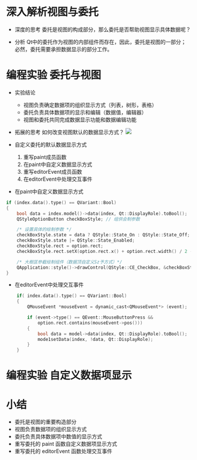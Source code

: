 # 深入解析视图与委托
- 深度的思考
    委托是视图的构成部分，那么委托是否帮助视图显示具体数据呢？

- 分析
    Qt中的委托作为视图的内部组件而存在，因此，委托是视图的一部分；必然，委托需要承担数据显示的部分工作。

# 编程实验 委托与视图

- 实验结论
    - 视图负责确定数据项的组织显示方式（列表，树形，表格）
    - 委托负责具体数据项的显示和编辑（数据值，编辑器）
    - 视图和委托共同完成数据显示功能和数据编辑功能


- 拓展的思考
    如何改变视图默认的数据显示方式？
    ![](_v_images_/.png)

- 自定义委托的默认数据显示方式
    1. 重写paint成员函数
    2. 在paint中自定义数据显示方式
    3. 重写editorEvent成员函数
    4. 在editorEvent中处理交互事件

- 在paint中自定义数据显示方式

```c
if (index.data().type() == QVariant::Bool)
{
    bool data = index.model()->data(index, Qt::DisplayRole).toBool();
    QStyleOptionButton checkBoxStyle; // 组供会制参数

    /* 设置具体的绘制参数 */
    checkBoxStyle.state = data ? QStyle::State_On : QStyle::State_Off;
    checkBoxStyle.state |= QStyle::State_Enabled;
    checkBoxStyle.rect = option.rect;
    checkBoxStyle.rect.setX(option.rect.x() + option.rect.width() / 2 - 6);

    /* 大樹匡参截绘制组件（数据顶自定义Sz予方式）*/
    QApplication::style()->drawControl(QStyle::CE_CheckBox, &checkBoxStyle, painter);
}
```

- 在editorEvent中处理交互事件

```c
    if( index.data().type() == QVariant::Bool)
    {
        QMouseEvent *mouseEvent = dynamic_cast<QMouseEvent*> (event);

        if (event->type() == QEvent::MouseButtonPress &&
            option.rect.contains(mouseEvent->pos()))
        {
            bool data = model->data(index, Qt::DisplayRole).toBool();
            mode1setData(index, !data, Qt::DisplayRole);
        }
    }
```

# 编程实验 自定义数据项显示

# 小结
- 委托是视图的重要构造部分
- 视图负责数据项的组织显示方式
- 委托负责具体数据项中数值的显示方式
- 重写委托的 paint 函数自定义数据项显示方式
- 重写委托的 editorEvent 函数处理交互事件

